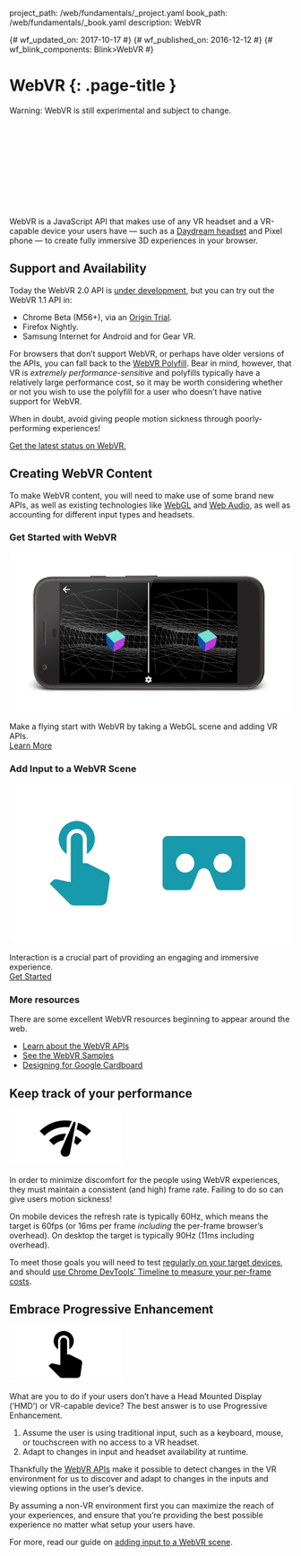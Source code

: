 project_path: /web/fundamentals/_project.yaml
book_path: /web/fundamentals/_book.yaml
description: WebVR

{# wf_updated_on: 2017-10-17 #}
{# wf_published_on: 2016-12-12 #}
{# wf_blink_components: Blink>WebVR #}

# WebVR {: .page-title }

Warning: WebVR is still experimental and subject to change.

<div class="video-wrapper">
  <iframe class="devsite-embedded-youtube-video" data-video-id="jT2mR9WzJ7Y"
          data-autohide="1" data-showinfo="0" frameborder="0" allowfullscreen>
  </iframe>
</div>

WebVR is a JavaScript API that makes use of any VR headset and a VR-capable
device your users have — such as a [Daydream headset](https://vr.google.com/daydream/)
and Pixel phone — to create fully immersive 3D experiences in your browser.

<div class="clearfix"></div>

## Support and Availability

Today the WebVR 2.0 API is
[under development](https://www.chromestatus.com/features/5680169905815552),
but you can try out the WebVR 1.1 API in:

* Chrome Beta (M56+), via an [Origin Trial](https://github.com/jpchase/OriginTrials/blob/gh-pages/developer-guide.md).
* Firefox Nightly.
* Samsung Internet for Android and for Gear VR.

For browsers that don’t support WebVR, or perhaps have older versions of the
APIs, you can fall back to the [WebVR Polyfill](https://github.com/googlevr/webvr-polyfill).
Bear in mind, however, that VR is *extremely performance-sensitive* and
polyfills typically have a relatively large performance cost, so it may be worth
considering whether or not you wish to use the polyfill for a user who doesn’t
have native support for WebVR.

When in doubt, avoid giving people motion sickness through poorly-performing
experiences!

[Get the latest status on WebVR.](./status/)

## Creating WebVR Content

To make WebVR content, you will need to make use of some brand new APIs, as well
as existing technologies like [WebGL](https://developer.mozilla.org/en-US/docs/Web/API/WebGL_API/Tutorial)
and [Web Audio](https://developer.mozilla.org/en-US/docs/Web/API/Web_Audio_API),
as well as accounting for different input types and headsets.

<div class="attempt-left">
  <h3>Get Started with WebVR</h3>
  <a href="./getting-started-with-webvr/">
    <img src="img/getting-started-with-webvr.jpg" alt="Get started with WebVR" />
  </a>
  <p>
    Make a flying start with WebVR by taking a WebGL scene and adding VR APIs.<br>
    <a href="./getting-started-with-webvr/">Learn More</a>
  </p>
</div>
<div class="attempt-right">
  <h3>Add Input to a WebVR Scene</h3>
  <a href="./adding-input-to-a-webvr-scene/">
    <img src="img/adding-input-to-a-webvr-scene.jpg" alt="Add input to a WebVR scene" />
  </a>
  <p>
    Interaction is a crucial part of providing an engaging and immersive experience.<br>
    <a href="./adding-input-to-a-webvr-scene/">Get Started</a>
  </p>
</div>

<div class="clearfix"></div>

### More resources

There are some excellent WebVR resources beginning to appear around the web.

* [Learn about the WebVR APIs](https://developer.mozilla.org/en-US/docs/Web/API/WebVR_API)
* [See the WebVR Samples](https://webvr.info/samples/)
* [Designing for Google Cardboard](https://www.google.com/design/spec-vr/designing-for-google-cardboard/a-new-dimension.html)

## Keep track of your performance

<img src="img/oce.png" class="attempt-right" alt="WebVR Performance" />

In order to minimize discomfort for the people using WebVR experiences, they
must maintain a consistent (and high) frame rate. Failing to do so can give
users motion sickness!

On mobile devices the refresh rate is typically 60Hz, which means the target is
60fps (or 16ms per frame *including* the per-frame browser’s overhead). On
desktop the target is typically 90Hz (11ms including overhead).

To meet those goals you will need to test [regularly on your target devices](/web/tools/chrome-devtools/remote-debugging/),
and should [use Chrome DevTools’ Timeline to measure your per-frame costs](/web/tools/chrome-devtools/evaluate-performance/timeline-tool).

## Embrace Progressive Enhancement

<img src="img/touch-input.png" class="attempt-right"
  alt="Use Progressive Enhancement to maximize reach" />

What are you to do if your users don’t have a Head Mounted Display (‘HMD’) or
VR-capable device? The best answer is to use Progressive Enhancement.

1. Assume the user is using traditional input, such as a keyboard, mouse, or
touchscreen with no access to a VR headset.
2. Adapt to changes in input and headset availability at runtime.

Thankfully the [WebVR APIs](https://developer.mozilla.org/en-US/docs/Web/API/WebVR_API)
make it possible to detect changes in the VR environment for us to discover and
adapt to changes in the inputs and viewing options in the user’s device.

By assuming a non-VR environment first you can maximize the reach of your
experiences, and ensure that you’re providing the best possible experience no
matter what setup your users have.

For more, read our guide on [adding input to a WebVR scene](./adding-input-to-a-webvr-scene/).
